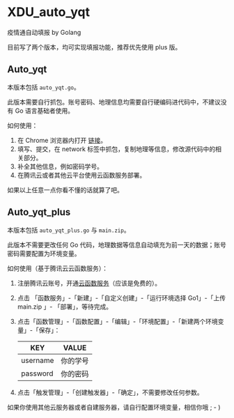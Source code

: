 # XDU_auto_yqt
疫情通自动填报 by Golang

目前写了两个版本，均可实现填报功能，推荐优先使用 plus 版。



## Auto_yqt

本版本包括 `auto_yqt.go`。

此版本需要自行抓包。账号密码、地理信息均需要自行硬编码进代码中，不建议没有 Go 语言基础者使用。

如何使用：
1. 在 Chrome 浏览器内打开 [链接](https://xxcapp.xidian.edu.cn/ncov/wap/default/index)。
2. 填写、提交，在 network 标签中抓包，复制地理等信息，修改源代码中的相关部分。
3. 补全其他信息，例如密码学号。
4. 在腾讯云或者其他云平台使用云函数服务部署。

如果以上任意一点你看不懂的话就算了吧。



## Auto_yqt_plus

本版本包括 `auto_yqt_plus.go` 与 `main.zip`。

此版本不需要更改任何 Go 代码，地理数据等信息自动填充为前一天的数据；账号密码需要配置为环境变量。

如何使用（基于腾讯云云函数服务）：

1. 注册腾讯云账号，开通[云函数服务](https://console.cloud.tencent.com/scf/index)（应该是免费的）。

2. 点击 「函数服务」-「新建」-「自定义创建」-「运行环境选择 Go1」-「上传 main.zip 」- 「部署」，等待完成。

3. 点击「函数管理」-「函数配置」-「编辑」-「环境配置」-「新建两个环境变量」-「保存」：

   | KEY      | VALUE    |
   | -------- | -------- |
   | username | 你的学号 |
   | password | 你的密码 |

4. 点击「触发管理」-「创建触发器」-「确定」，不需要修改任何参数。

如果你使用其他云服务器或者自建服务器，请自行配置环境变量，相信你哦 ; - )